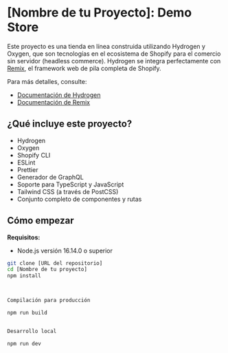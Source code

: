 # [Nombre de tu Proyecto]: Demo Store

Este proyecto es una tienda en línea construida utilizando Hydrogen y Oxygen, que son tecnologías en el ecosistema de Shopify para el comercio sin servidor (headless commerce). Hydrogen se integra perfectamente con [Remix](https://remix.run/), el framework web de pila completa de Shopify.

Para más detalles, consulte:
- [Documentación de Hydrogen](https://shopify.dev/custom-storefronts/hydrogen)
- [Documentación de Remix](https://remix.run/docs/en/v1)

## ¿Qué incluye este proyecto?

- Hydrogen
- Oxygen
- Shopify CLI
- ESLint
- Prettier
- Generador de GraphQL
- Soporte para TypeScript y JavaScript
- Tailwind CSS (a través de PostCSS)
- Conjunto completo de componentes y rutas

## Cómo empezar

**Requisitos:**

- Node.js versión 16.14.0 o superior

```bash
git clone [URL del repositorio]
cd [Nombre de tu proyecto]
npm install



Compilación para producción

npm run build


Desarrollo local

npm run dev
